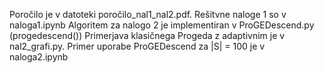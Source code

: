 Poročilo je v datoteki poročilo_nal1_nal2.pdf.
Rešitvne naloge 1 so v naloga1.ipynb
Algoritem za nalogo 2 je implementiran v ProGEDescend.py (progedescend())
Primerjava klasičnega Progeda z adaptivnim je v nal2_grafi.py.
Primer uporabe ProGEDescend za |S| = 100 je v naloga2.ipynb
